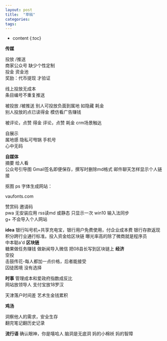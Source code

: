 ```yaml
---
layout: post
title:  "草稿"
categories:
tags:  
---
```


* content
{:toc}

**传媒**


投放 /推送  
商家公众号 缺少个性定制  
投金  资金池  
奖励：代币提现 才验证    

线上投放无成本  
条目编号不重复推送   

被投放  /被推送
别人可投放负面到属地 如隐藏 耗金  
别人投放的点已读得金  模仿看广告赚钱  

被评论，点赞 得金
评论，点赞 耗金
crm场景触达

自展示  
属地感 隐私可甩锅   手机号  
心中无码  


**自媒体**  
摘要 给人看  
公众号引导图
Gmail签名即便保存，撰写时删除md格式 邮件聊天怎样显示个人链接  



抠图 ps
字体生成网站：

vaufonts.com

赞赏码  邀请码  
pwa 无安装应用
rss读md 或静态 只显示一次
win10 输入法同步  
g+ 不会导入个人网站  

**idea**
银行叫号机+共享充电宝，银行用户免费使用，付企业成本费
银行存款返现积分跨行业通行标准。投入资金给区块链
曝光率高的除了微商就是程序员  
中本聪a'd
**区块链**  
糖果做任务赚钱  做新闻导入微信
把08县长写到区块链上
**经济**  
空投  
击鼓传花-每人都加一点价格，后者能接受  
囚徒困境 没有选择  

**时事**
管理成本和爱政府指数成反比  
网站放领导人 支付宝放18罗汉  

天津落户时间差  艺术生金钱累积

**鸡汤**

洞察他人的需求，安全生存    
翻完笔记翻历史记录

**流行语**
确认眼神，你是嘻哈人
脑洞是无底洞
妈的小棉袄 妈的智障  
